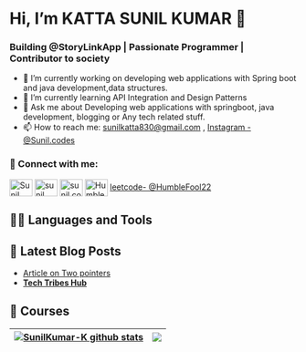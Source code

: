 
<h1>Hi, I’m KATTA SUNIL KUMAR 👋</h1>

### Building @StoryLinkApp | Passionate Programmer | Contributor to society

- 🔭 I’m currently working on developing web applications with Spring boot and java development,data structures.
- 🌱 I’m currently learning API Integration and Design Patterns
- 💬 Ask me about Developing web applications with springboot, java development, blogging or Any tech related stuff.
- 📫 How to reach me: sunilkatta830@gmail.com , [Instagram - @Sunil.codes](https://www.instagram.com/sunil.codes/) 

<h3 align="left"> 🤝 Connect with me: </h3>

<p align="left">
<a href="https://twitter.com/sunilkumArKatt5" target="_blank"><img align="center" src="https://raw.githubusercontent.com/rahuldkjain/github-profile-readme-generator/master/src/images/icons/Social/twitter.svg" alt="Sunil kumar" height="30" width="40" /></a>
<a href="https://www.linkedin.com/in/katta-sunil-kumar/" target="_blank"><img align="center" src="https://raw.githubusercontent.com/rahuldkjain/github-profile-readme-generator/master/src/images/icons/Social/linked-in-alt.svg" alt="sunil kumar" height="30" width="40" /></a>
<a href="https://instagram.com/sunil.codes/" target="_blank"><img align="center" src="https://raw.githubusercontent.com/rahuldkjain/github-profile-readme-generator/master/src/images/icons/Social/instagram.svg" alt="sunil.codes" height="30" width="40" /></a>
<a href="https://www.youtube.com/@humblefools/featured" target="_blank"><img align="center" src="https://raw.githubusercontent.com/rahuldkjain/github-profile-readme-generator/master/src/images/icons/Social/youtube.svg" alt="Humblefools" height="30" width="40" /></a>
<a href="https://www.leetcode.com/HumbleFool22" target="_blank" > leetcode- @HumbleFool22</a>
</p>

## 👨‍💻 Languages and Tools

## 📝 Latest Blog Posts

<!-- BLOG-POST-LIST:START -->
- <a href="https://humblefools.substack.com/p/basics-of-two-pointers-technique" target="_blank" >Article on Two pointers</a>
- <a href = "https://techtribes.hashnode.dev/?source=top_nav_blog_home" target = "_blank"> **Tech Tribes Hub** </a>


## :movie_camera: Courses  






| <a href="https://github.com/SunilKumar-K/SunilKumar-K"><img align="center" src="https://github-readme-stats.vercel.app/api?username=SunilKumar-K&show_icons=true&include_all_commits=true&theme=buefy&hide_border=true" alt="SunilKumar-K github stats" /></a> | <a href="https://github.com/SunilKumar-K/SunilKumar-K"><img align="center" src="https://github-readme-stats.vercel.app/api/top-langs/?username=SunilKumar-K&layout=compact&theme=buefy&hide_border=true" /></a> |
| ------------- | ------------- |



[Gmail]: sunilkatta830@gmail.com

